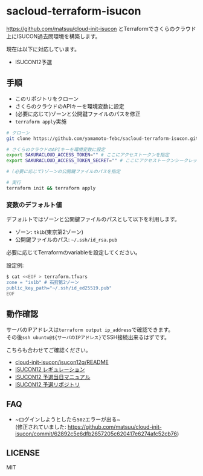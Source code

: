 # sacloud-terraform-isucon

https://github.com/matsuu/cloud-init-isucon とTerraformでさくらのクラウド上にISUCON過去問環境を構築します。

現在は以下に対応しています。
- ISUCON12予選

## 手順

- このリポジトリをクローン
- さくらのクラウドのAPIキーを環境変数に設定
- (必要に応じて)ゾーンと公開鍵ファイルのパスを修正
- `terraform apply`実施

```bash
# クローン
git clone https://github.com/yamamoto-febc/sacloud-terraform-isucon.git

# さくらのクラウドのAPIキーを環境変数に設定
export SAKURACLOUD_ACCESS_TOKEN="" # ここにアクセストークンを指定
export SAKURACLOUD_ACCESS_TOKEN_SECRET="" # ここにアクセストークンシークレットを指定

# (必要に応じて)ゾーンの公開鍵ファイルのパスを指定

# 実行
terraform init && terraform apply
```

### 変数のデフォルト値

デフォルトではゾーンと公開鍵ファイルのパスとして以下を利用します。

- ゾーン: `tk1b`(東京第2ゾーン)
- 公開鍵ファイルのパス: `~/.ssh/id_rsa.pub`

必要に応じてTerraformのvariableを設定してください。

設定例:
```bash
$ cat <<EOF > terraform.tfvars
zone = "is1b" # 石狩第2ゾーン
public_key_path="~/.ssh/id_ed25519.pub"
EOF
```

## 動作確認

サーバのIPアドレスは`terraform output ip_address`で確認できます。  
その後`ssh ubuntu@${サーバのIPアドレス}`でSSH接続出来るはずです。

こちらも合わせてご確認ください。

* [cloud-init-isucon/isucon12q/README](https://github.com/matsuu/cloud-init-isucon/blob/main/isucon12q/README.md)
* [ISUCON12 レギュレーション](https://isucon.net/archives/56671734.html)
* [ISUCON12 予選当日マニュアル](https://gist.github.com/mackee/4320c18919c8f6f1867849378a17e651)
* [ISUCON12 予選リポジトリ](https://github.com/isucon/isucon12-qualify)

## FAQ

- ~ログインしようとしたら`502`エラーが出る~  
 (修正されていました: https://github.com/matsuu/cloud-init-isucon/commit/62892c5e6dfb2657205c620417e6274afc52cb76)

## LICENSE

MIT
